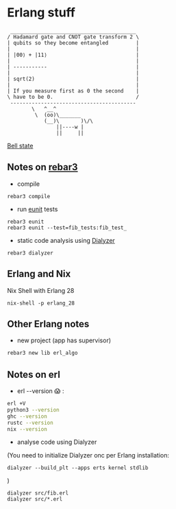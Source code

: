 # Erlang stuff

```text
 _________________________________________
/ Hadamard gate and CNOT gate transform 2 \
| qubits so they become entangled         |
|                                         |
| |00⟩ + |11⟩                             |
|                                         |
| -----------                             |
|                                         |
| sqrt(2)                                 |
|                                         |
| If you measure first as 0 the second    |
\ have to be 0.                           /
 -----------------------------------------
        \   ^__^
         \  (oo)\_______
            (__)\       )\/\
                ||----w |
                ||     ||

```
[Bell state](https://en.wikipedia.org/wiki/Bell_state)


## Notes on [rebar3](https://rebar3.org/docs/)


* compile

```shell
rebar3 compile
```
* run [eunit](https://www.erlang.org/doc/apps/eunit/chapter.html) tests

```shell
rebar3 eunit
rebar3 eunit --test=fib_tests:fib_test_
```

* static code analysis using [Dialyzer](https://www.erlang.org/doc/apps/dialyzer/dialyzer_chapter.html)

```shell
rebar3 dialyzer
```

## Erlang and Nix

Nix Shell with Erlang 28

```shell
nix-shell -p erlang_28
```

## Other Erlang notes

* new project (app has supervisor)
```sh
rebar3 new lib erl_algo
```

Notes on erl
----

* erl --version :scream: :
```sh
erl +V
python3 --version
ghc --version
rustc --version
nix --version
```

* analyse code using Dialyzer

(You need to initialize Dialyzer onc per Erlang installation:
```shell
dialyzer --build_plt --apps erts kernel stdlib
```
)

```shell
dialyzer src/fib.erl
dialyzer src/*.erl
```